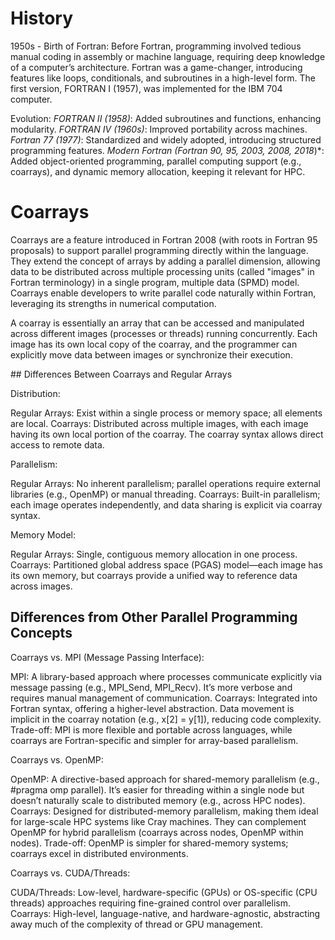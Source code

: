 # History

1950s - Birth of Fortran: Before Fortran, programming involved tedious manual coding in assembly or machine language, requiring deep knowledge of a computer’s architecture. 
Fortran was a game-changer, introducing features like loops, conditionals, and subroutines in a high-level form. The first version, FORTRAN I (1957), was implemented for the IBM 704 computer.

Evolution:
*FORTRAN II (1958)*: Added subroutines and functions, enhancing modularity.
*FORTRAN IV (1960s)*: Improved portability across machines.
*Fortran 77 (1977)*: Standardized and widely adopted, introducing structured programming features.
*Modern Fortran (Fortran 90, 95, 2003, 2008, 2018*)*: Added object-oriented programming, parallel computing support (e.g., coarrays), and dynamic memory allocation, keeping it relevant for HPC.

# Coarrays 

Coarrays are a feature introduced in Fortran 2008 (with roots in Fortran 95 proposals) to support parallel programming directly within the language. They extend the concept of arrays by adding a parallel dimension, allowing data to be distributed across multiple processing units (called "images" in Fortran terminology) in a single program, multiple data (SPMD) model. Coarrays enable developers to write parallel code naturally within Fortran, leveraging its strengths in numerical computation.

A coarray is essentially an array that can be accessed and manipulated across different images (processes or threads) running concurrently. Each image has its own local copy of the coarray, and the programmer can explicitly move data between images or synchronize their execution.


## Differences Between Coarrays and Regular Arrays

Distribution:

Regular Arrays: Exist within a single process or memory space; all elements are local.
Coarrays: Distributed across multiple images, with each image having its own local portion of the coarray. The coarray syntax allows direct access to remote data.

Parallelism:

Regular Arrays: No inherent parallelism; parallel operations require external libraries (e.g., OpenMP) or manual threading.
Coarrays: Built-in parallelism; each image operates independently, and data sharing is explicit via coarray syntax.

Memory Model:

Regular Arrays: Single, contiguous memory allocation in one process.
Coarrays: Partitioned global address space (PGAS) model—each image has its own memory, but coarrays provide a unified way to reference data across images.

## Differences from Other Parallel Programming Concepts

Coarrays vs. MPI (Message Passing Interface):

MPI: A library-based approach where processes communicate explicitly via message passing (e.g., MPI_Send, MPI_Recv). It’s more verbose and requires manual management of communication.
Coarrays: Integrated into Fortran syntax, offering a higher-level abstraction. Data movement is implicit in the coarray notation (e.g., x[2] = y[1]), reducing code complexity.
Trade-off: MPI is more flexible and portable across languages, while coarrays are Fortran-specific and simpler for array-based parallelism.

Coarrays vs. OpenMP:

OpenMP: A directive-based approach for shared-memory parallelism (e.g., #pragma omp parallel). It’s easier for threading within a single node but doesn’t naturally scale to distributed memory (e.g., across HPC nodes).
Coarrays: Designed for distributed-memory parallelism, making them ideal for large-scale HPC systems like Cray machines. They can complement OpenMP for hybrid parallelism (coarrays across nodes, OpenMP within nodes).
Trade-off: OpenMP is simpler for shared-memory systems; coarrays excel in distributed environments.

Coarrays vs. CUDA/Threads:

CUDA/Threads: Low-level, hardware-specific (GPUs) or OS-specific (CPU threads) approaches requiring fine-grained control over parallelism.
Coarrays: High-level, language-native, and hardware-agnostic, abstracting away much of the complexity of thread or GPU management.